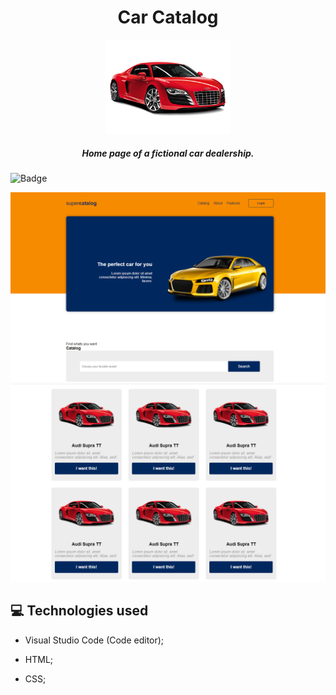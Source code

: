 # 
<h1 align="center"> Car Catalog </h1>
<p align="center"> 

<img  width= "200px" src="https://github.com/TamilaCambe/car-catalog/blob/main/images/car-card.png" >
  </p>

<h5 align="center">
Home page of a fictional car dealership.
</h5>

![Badge](https://img.shields.io/static/v1?label=DEV&message=Tamila&color=ff0000&style=flat&logo=)

<img src="https://github.com/TamilaCambe/car-catalog/blob/main/images/img1.PNG">
<img src="https://github.com/TamilaCambe/car-catalog/blob/main/images/img2.PNG">

## 💻 Technologies used

 * Visual Studio Code (Code editor);

* HTML;

* CSS;

 
